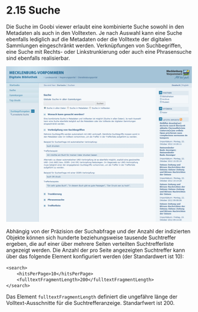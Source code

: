 # 2.15 Suche

Die Suche im Goobi viewer erlaubt eine kombinierte Suche sowohl in den Metadaten als auch in den Volltexten. Je nach Auswahl kann eine Suche ebenfalls lediglich auf die Metadaten oder die Volltexte der digitalen Sammlungen eingeschränkt werden. Verknüpfungen von Suchbegriffen, eine Suche mit Rechts- oder Linkstrunkierung oder auch eine Phrasensuche sind ebenfalls realisierbar.

![](../../.gitbook/assets/suche.png)

Abhängig von der Präzision der Suchabfrage und der Anzahl der indizierten Objekte können sich hunderte beziehungsweise tausende Suchtreffer ergeben, die auf einer über mehrere Seiten verteilten Suchtrefferliste angezeigt werden. Die Anzahl der pro Seite angezeigten Suchtreffer kann über das folgende Element konfiguriert werden \(der Standardwert ist 10\):

```markup
<search>
    <hitsPerPage>10</hitsPerPage>
    <fulltextFragmentLength>200</fulltextFragmentLength>
</search>
```

Das Element `fulltextFragmentLength` definiert die ungefähre länge der Volltext-Ausschnitte für die Suchtrefferanzeige. Standarfwert ist 200.

